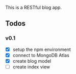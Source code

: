 This is a RESTful blog app.


## Todos
### v0.1
- [x] setup the npm environment
- [x] connect to MongoDB Atlas
- [x] create blog model
- [ ] create index view
